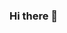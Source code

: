 ### Hi there 👋


<!--
<p align="center">&nbsp;<img align="center" src="https://github-readme-stats.vercel.app/api?username=osin-vladimir&show_icons=true&hide_border=true&hide_title=true&include_all_commits=true" alt="osin-vladimir" /></p>

-->


<!--
**osin-vladimir/osin-vladimir** is a ✨ _special_ ✨ repository because its `README.md` (this file) appears on your GitHub profile.

Here are some ideas to get you started:

- 🔭 I’m currently working on ...
- 🌱 I’m currently learning ...
- 👯 I’m looking to collaborate on ...
- 🤔 I’m looking for help with ...
- 💬 Ask me about ...
- 📫 How to reach me: ...
- 😄 Pronouns: ...
- ⚡ Fun fact: ...
-->
